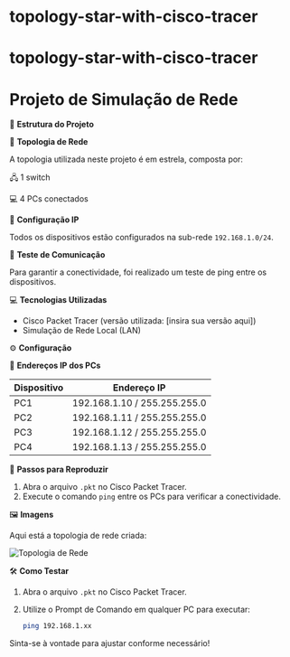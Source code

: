 # topology-star-with-cisco-tracer

# topology-star-with-cisco-tracer

# Projeto de Simulação de Rede

📌 **Estrutura do Projeto**

🔹 **Topologia de Rede**

A topologia utilizada neste projeto é em estrela, composta por:

🖧 1 switch

💻 4 PCs conectados

🔹 **Configuração IP**

Todos os dispositivos estão configurados na sub-rede `192.168.1.0/24`.

🔹 **Teste de Comunicação**

Para garantir a conectividade, foi realizado um teste de ping entre os dispositivos.

💻 **Tecnologias Utilizadas**

- Cisco Packet Tracer (versão utilizada: [insira sua versão aqui])
- Simulação de Rede Local (LAN)

⚙️ **Configuração**

📌 **Endereços IP dos PCs**

| Dispositivo | Endereço IP                  |
|-------------|------------------------------|
| PC1         | 192.168.1.10 / 255.255.255.0 |
| PC2         | 192.168.1.11 / 255.255.255.0 |
| PC3         | 192.168.1.12 / 255.255.255.0 |
| PC4         | 192.168.1.13 / 255.255.255.0 |

🚀 **Passos para Reproduzir**

1. Abra o arquivo `.pkt` no Cisco Packet Tracer.
2. Execute o comando `ping` entre os PCs para verificar a conectividade.

🖼️ **Imagens**

Aqui está a topologia de rede criada:

![Topologia de Rede](caminho/para/sua/imagem.png) <!-- Insira o caminho para sua imagem aqui -->

🛠️ **Como Testar**

1. Abra o arquivo `.pkt` no Cisco Packet Tracer.
2. Utilize o Prompt de Comando em qualquer PC para executar:

   ```bash
   ping 192.168.1.xx
Sinta-se à vontade para ajustar conforme necessário!
